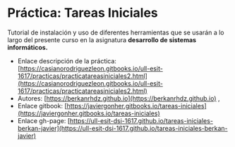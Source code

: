 # **Práctica: Tareas Iniciales**

Tutorial de instalación y uso de diferentes herramientas que se usarán a lo largo del presente curso en la asignatura **desarrollo de sistemas informáticos.**

* Enlace descripción de la práctica: [https://casianorodriguezleon.gitbooks.io/ull-esit-1617/practicas/practicatareasiniciales2.html](https://casianorodriguezleon.gitbooks.io/ull-esit-1617/practicas/practicatareasiniciales2.html)
* Autores: [https://berkanrhdz.github.io](https://berkanrhdz.github.io) ,
* Enlace gitbook: [https://javiergonher.gitbooks.io/tareas-iniciales](https://javiergonher.gitbooks.io/tareas-iniciales)
* Enlace gh-page: [https://ull-esit-dsi-1617.github.io/tareas-iniciales-berkan-javier](https://ull-esit-dsi-1617.github.io/tareas-iniciales-berkan-javier)
